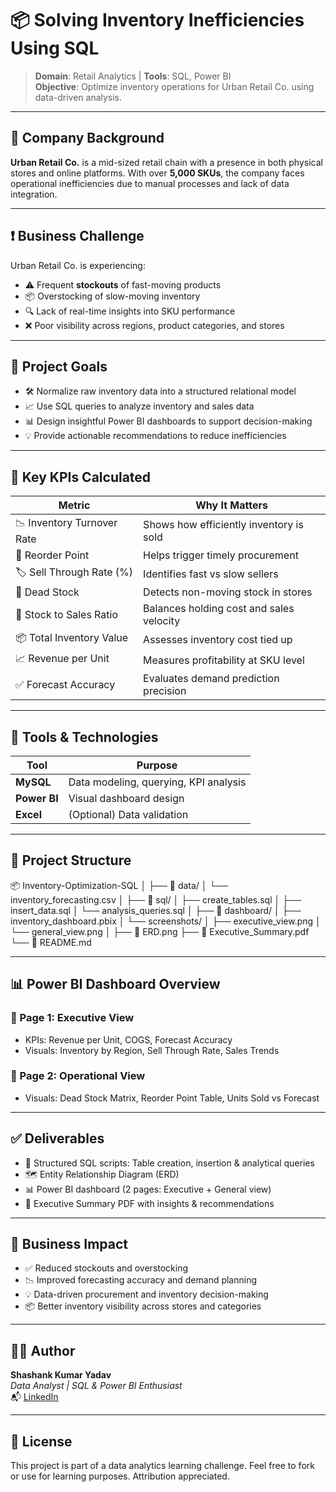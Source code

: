 # 📦 Solving Inventory Inefficiencies Using SQL

> **Domain**: Retail Analytics | **Tools**: SQL, Power BI  
> **Objective**: Optimize inventory operations for Urban Retail Co. using data-driven analysis.

---

## 🏢 Company Background

**Urban Retail Co.** is a mid-sized retail chain with a presence in both physical stores and online platforms. With over **5,000 SKUs**, the company faces operational inefficiencies due to manual processes and lack of data integration.

---

## ❗ Business Challenge

Urban Retail Co. is experiencing:

- ⚠️ Frequent **stockouts** of fast-moving products
- 📦 Overstocking of slow-moving inventory
- 🔍 Lack of real-time insights into SKU performance
- ❌ Poor visibility across regions, product categories, and stores

---

## 🎯 Project Goals

- 🛠 Normalize raw inventory data into a structured relational model  
- 📈 Use SQL queries to analyze inventory and sales data  
- 📊 Design insightful Power BI dashboards to support decision-making  
- 💡 Provide actionable recommendations to reduce inefficiencies  

---

## 🔑 Key KPIs Calculated

| Metric                          | Why It Matters                                   |
|---------------------------------|--------------------------------------------------|
| 📉 Inventory Turnover Rate      | Shows how efficiently inventory is sold         |
| 🛒 Reorder Point                | Helps trigger timely procurement                |
| 🏷️ Sell Through Rate (%)       | Identifies fast vs slow sellers                 |
| 🧊 Dead Stock                   | Detects non-moving stock in stores              |
| 💸 Stock to Sales Ratio         | Balances holding cost and sales velocity        |
| 📦 Total Inventory Value        | Assesses inventory cost tied up                 |
| 📈 Revenue per Unit             | Measures profitability at SKU level             |
| ✅ Forecast Accuracy            | Evaluates demand prediction precision           |

---

## 🧰 Tools & Technologies

| Tool        | Purpose                             |
|-------------|-------------------------------------|
| **MySQL**   | Data modeling, querying, KPI analysis |
| **Power BI**| Visual dashboard design              |
| **Excel**   | (Optional) Data validation            |

---

## 📁 Project Structure

📦 Inventory-Optimization-SQL
│
├── 📂 data/
│ └── inventory_forecasting.csv
│
├── 📂 sql/
│ ├── create_tables.sql
│ ├── insert_data.sql
│ └── analysis_queries.sql
│
├── 📂 dashboard/
│ ├── inventory_dashboard.pbix
│ └── screenshots/
│ ├── executive_view.png
│ └── general_view.png
│
├── 📄 ERD.png
├── 📄 Executive_Summary.pdf
└── 📄 README.md


---

## 📊 Power BI Dashboard Overview

### 📌 Page 1: Executive View
- KPIs: Revenue per Unit, COGS, Forecast Accuracy
- Visuals: Inventory by Region, Sell Through Rate, Sales Trends

### 📌 Page 2: Operational View
- Visuals: Dead Stock Matrix, Reorder Point Table, Units Sold vs Forecast

---

## ✅ Deliverables

- 🧾 Structured SQL scripts: Table creation, insertion & analytical queries
- 🗺️ Entity Relationship Diagram (ERD)
- 📊 Power BI dashboard (2 pages: Executive + General view)
- 📄 Executive Summary PDF with insights & recommendations

---

## 🚀 Business Impact

- ✅ Reduced stockouts and overstocking
- 📉 Improved forecasting accuracy and demand planning
- 💡 Data-driven procurement and inventory decision-making
- 📦 Better inventory visibility across stores and categories

---

## 👨‍💻 Author

**Shashank Kumar Yadav**  
_Data Analyst | SQL & Power BI Enthusiast_  
📬 [LinkedIn]([https://www.linkedin.com/in/shashank-yadav-sky/]) 

---

## 📝 License

This project is part of a data analytics learning challenge. Feel free to fork or use for learning purposes. Attribution appreciated.


